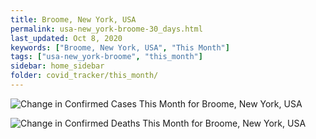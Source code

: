 ```yaml
---
title: Broome, New York, USA
permalink: usa-new_york-broome-30_days.html
last_updated: Oct 8, 2020
keywords: ["Broome, New York, USA", "This Month"]
tags: ["usa-new_york-broome", "this_month"]
sidebar: home_sidebar
folder: covid_tracker/this_month/
---
```


![Change in Confirmed Cases This Month for Broome, New York, USA](images/graphs/usa-new_york-broome-delta_confirmed-30_days_graph.png)

![Change in Confirmed Deaths This Month for Broome, New York, USA](images/graphs/usa-new_york-broome-delta_deaths-30_days_graph.png)
